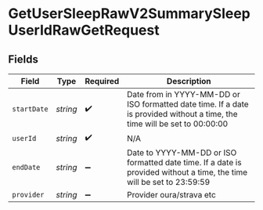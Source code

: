 # GetUserSleepRawV2SummarySleepUserIdRawGetRequest


## Fields

| Field                                                                                                                      | Type                                                                                                                       | Required                                                                                                                   | Description                                                                                                                |
| -------------------------------------------------------------------------------------------------------------------------- | -------------------------------------------------------------------------------------------------------------------------- | -------------------------------------------------------------------------------------------------------------------------- | -------------------------------------------------------------------------------------------------------------------------- |
| `startDate`                                                                                                                | *string*                                                                                                                   | :heavy_check_mark:                                                                                                         | Date from in YYYY-MM-DD or ISO formatted date time. If a date is provided without a time, the time will be set to 00:00:00 |
| `userId`                                                                                                                   | *string*                                                                                                                   | :heavy_check_mark:                                                                                                         | N/A                                                                                                                        |
| `endDate`                                                                                                                  | *string*                                                                                                                   | :heavy_minus_sign:                                                                                                         | Date to YYYY-MM-DD or ISO formatted date time. If a date is provided without a time, the time will be set to 23:59:59      |
| `provider`                                                                                                                 | *string*                                                                                                                   | :heavy_minus_sign:                                                                                                         | Provider oura/strava etc                                                                                                   |